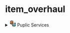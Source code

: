 # item_overhaul

<details>
<summary><img src="./doc/job_adertisements/puplic/icon_institutions_blank.png" width="20" /> Puplic Services</summary>
![.](./doc/Screenshot_109.png)
![.](./doc/Screenshot_109.jpg
![.](./doc/infodescription.jpg))
</details>
